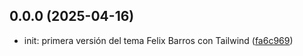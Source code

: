 ## 0.0.0 (2025-04-16)

* init: primera versión del tema Felix Barros con Tailwind ([fa6c969](https://github.com/felixbarrosdev/felixbarros/commit/fa6c969))